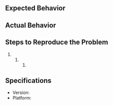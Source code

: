 ## Expected Behavior

## Actual Behavior

## Steps to Reproduce the Problem

1. 1. 1.

## Specifications

- Version:
- Platform:
